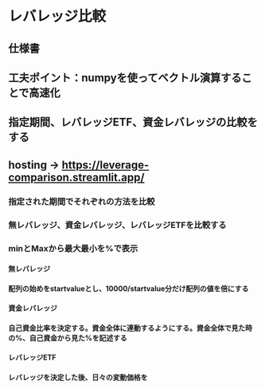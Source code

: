 # レバレッジ比較


## 仕様書

## 工夫ポイント：numpyを使ってベクトル演算することで高速化

## 指定期間、レバレッジETF、資金レバレッジの比較をする

## hosting → <https://leverage-comparison.streamlit.app/>

### 指定された期間でそれぞれの方法を比較

### 無レバレッジ、資金レバレッジ、レバレッジETFを比較する

### minとMaxから最大最小を%で表示

#### 無レバレッジ

#### 配列の始めをstartvalueとし、10000/startvalue分だけ配列の値を倍にする

#### 資金レバレッジ

#### 自己資金比率を決定する。資金全体に連動するようにする。資金全体で見た時の%、自己資金から見た%を記述する

#### レバレッジETF

#### レバレッジを決定した後、日々の変動価格を

